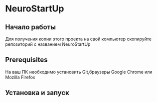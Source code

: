 # NeuroStartUp
## Начало работы
Для получения копии этого проекта на свой компьютер скопируйте репозиторий с названием NeuroStartUp
## Prerequisites
На ваш ПК необходимо установить Git,браузеры Google Chrome или Mozilla Firefox
## Установка и запуск
